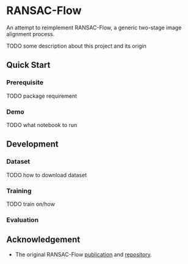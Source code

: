 # RANSAC-Flow
An attempt to reimplement RANSAC-Flow, a generic two-stage image alignment process.

TODO some description about this project and its origin

## Quick Start
### Prerequisite
TODO package requirement
### Demo
TODO what notebook to run
## Development
### Dataset
TODO how to download dataset

### Training
TODO train on/how

### Evaluation

## Acknowledgement
* The original RANSAC-Flow [publication](https://arxiv.org/abs/2004.01526) and [repository](https://github.com/XiSHEN0220/RANSAC-Flow).
